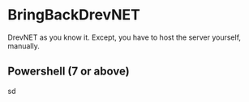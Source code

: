 # BringBackDrevNET
DrevNET as you know it. Except, you have to host the server yourself, manually.

## Powershell (7 or above)
sd
